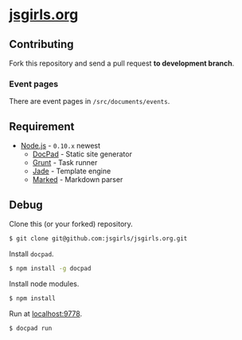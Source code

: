 # [jsgirls.org](http://jsgirls.org)

## Contributing

Fork this repository and send a pull request **to development branch**.

### Event pages

There are event pages in `/src/documents/events`.

## Requirement

- [Node.js](http://nodejs.org/) - `0.10.x` newest
    - [DocPad](http://docpad.org/) - Static site generator
    - [Grunt](http://gruntjs.com/) - Task runner
    - [Jade](http://jade-lang.com/) - Template engine
    - [Marked](https://github.com/chjj/marked) - Markdown parser

## Debug

Clone this (or your forked) repository.

```bash
$ git clone git@github.com:jsgirls/jsgirls.org.git
```

Install `docpad`.

```bash
$ npm install -g docpad
```

Install node modules.

```bash
$ npm install
```

Run at [localhost:9778](http://localhost:9778/).

```bash
$ docpad run
```
